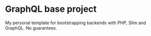 # GraphQL base project

My personal template for bootstrapping backends with PHP, Slim and GraphQL. No guarantees.